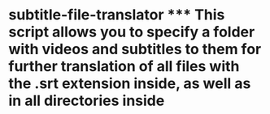 <h1>subtitle-file-translator
***
This script allows you to specify a folder with videos and subtitles to them for further translation of all files with the .srt extension inside, as well as in all directories inside